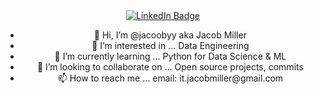 <div id="badges" align="center">
  <a href="https://www.linkedin.com/in/jacob-miller1">
    <img src="https://img.shields.io/badge/LinkedIn-blue?style=flat&logo=linkedin" alt="LinkedIn Badge"/>
  </a>

<ul align="center">
<li>👋 Hi, I’m @jacoobyy aka Jacob Miller</li>
<li>👀 I’m interested in ... Data Engineering</li>
<li>🌱 I’m currently learning ... Python for Data Science & ML</li>
<li>💞️ I’m looking to collaborate on ... Open source projects, commits</li>
<li>📫 How to reach me ... email: it.jacobmiller@gmail.com</li>
</ul>

<!---
jacoobyy/jacoobyy is a ✨ special ✨ repository because its `README.md` (this file) appears on your GitHub profile.
You can click the Preview link to take a look at your changes.
--->

